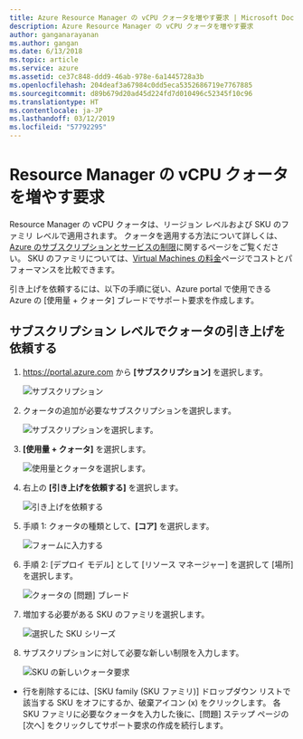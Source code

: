 ```yaml
---
title: Azure Resource Manager の vCPU クォータを増やす要求 | Microsoft Docs
description: Azure Resource Manager の vCPU クォータを増やす要求
author: ganganarayanan
ms.author: gangan
ms.date: 6/13/2018
ms.topic: article
ms.service: azure
ms.assetid: ce37c848-ddd9-46ab-978e-6a1445728a3b
ms.openlocfilehash: 204deaf3a67984c0dd5eca5352686719e7767885
ms.sourcegitcommit: d89b679d20ad45d224fd7d010496c52345f10c96
ms.translationtype: HT
ms.contentlocale: ja-JP
ms.lasthandoff: 03/12/2019
ms.locfileid: "57792295"
---
```

# <a name="resource-manager-vcpu-quota-increase-requests"></a>Resource Manager の vCPU クォータを増やす要求

Resource Manager の vCPU クォータは、リージョン レベルおよび SKU のファミリ レベルで適用されます。
クォータを適用する方法について詳しくは、[Azure のサブスクリプションとサービスの制限](https://aka.ms/quotalimits)に関するページをご覧ください。
SKU のファミリについては、[Virtual Machines の料金](https://aka.ms/pricingcompute)ページでコストとパフォーマンスを比較できます。

引き上げを依頼するには、以下の手順に従い、Azure portal で使用できる Azure の [使用量 + クォータ] ブレードでサポート要求を作成します。 

## <a name="request-quota-increase-at-subscription-level"></a>サブスクリプション レベルでクォータの引き上げを依頼する

1. https://portal.azure.com から **[サブスクリプション]** を選択します。

   ![サブスクリプション](./media/resource-manager-core-quotas-request/subscriptions.png)

2. クォータの追加が必要なサブスクリプションを選択します。

   ![サブスクリプションを選択します。](./media/resource-manager-core-quotas-request/select-subscription.png)

3. **[使用量 + クォータ]** を選択します。

   ![使用量とクォータを選択します。](./media/resource-manager-core-quotas-request/select-usage-quotas.png)

4. 右上の **[引き上げを依頼する]** を選択します。

   ![引き上げを依頼する](./media/resource-manager-core-quotas-request/request-increase.png)

5. 手順 1: クォータの種類として、**[コア]** を選択します。 

   ![フォームに入力する](./media/resource-manager-core-quotas-request/forms.png)
   
6. 手順 2: [デプロイ モデル] として [リソース マネージャー] を選択して [場所] を選択します。

    ![クォータの [問題] ブレード](./media/resource-manager-core-quotas-request/Problem-step.png)

3. 増加する必要がある SKU のファミリを選択します。

    ![選択した SKU シリーズ](./media/resource-manager-core-quotas-request/SKU-selected.png)

4. サブスクリプションに対して必要な新しい制限を入力します。

    ![SKU の新しいクォータ要求](./media/resource-manager-core-quotas-request/SKU-new-quota.png)

- 行を削除するには、[SKU family (SKU ファミリ)] ドロップダウン リストで該当する SKU をオフにするか、破棄アイコン (x) をクリックします。
各 SKU ファミリに必要なクォータを入力した後に、[問題] ステップ ページの [次へ] をクリックしてサポート要求の作成を続行します。

